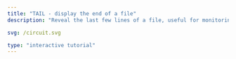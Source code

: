 ```yaml
---
title: "TAIL - display the end of a file"
description: "Reveal the last few lines of a file, useful for monitoring logs or recent changes."

svg: /circuit.svg

type: "interactive tutorial"
---
```

